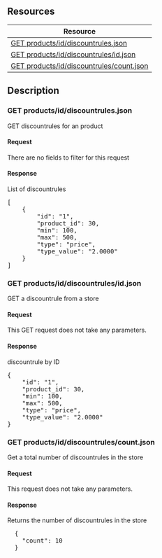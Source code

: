 ## Resources
<table class="table table-bproducted ">
  <thead>
   <tr>
     <th>Resource</th>
   </tr>
 </thead>
 <tbody>
   <tr>
     <td><a href="#get-productsiddiscountrulesjson">GET products/id/discountrules.json</a></td>
     
   </tr>
   <tr>
     <td><a href="#get-productsiddiscountrulesidjson">GET products/id/discountrules/id.json</a></td>
     
   </tr>
   <tr>
     <td><a href="#get-productsiddiscountrulescountjson">GET products/id/discountrules/count.json</a></td>
     
   </tr>
   
 </tbody>
</table>
   
## Description
### GET products/id/discountrules.json
GET discountrules for an product

#### Request
There are no fields to filter for this request

#### Response
List of discountrules
<pre>
[
    {
        "id": "1",
        "product_id": 30,
        "min": 100,
        "max": 500,
        "type": "price",
        "type_value": "2.0000"
    }
]   
</pre>


### GET products/id/discountrules/id.json
GET a discountrule from a store

#### Request
This GET request does not take any parameters.

#### Response
discountrule by ID
<pre>
{
    "id": "1",
    "product_id": 30,
    "min": 100,
    "max": 500,
    "type": "price",
    "type_value": "2.0000"
}
</pre>    


### GET products/id/discountrules/count.json
Get a total number of discountrules in the store

#### Request
This request does not take any parameters.

#### Response
Returns the number of discountrules in the store 
<pre>
  {
    "count": 10
  }
</pre>

